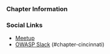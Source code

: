 ### Chapter Information


### Social Links
* [Meetup](https://www.meetup.com/owasp-cincinnati-meetup-group/)
* [OWASP Slack](https://owasp.org/slack/invite) (#chapter-cincinnati)

